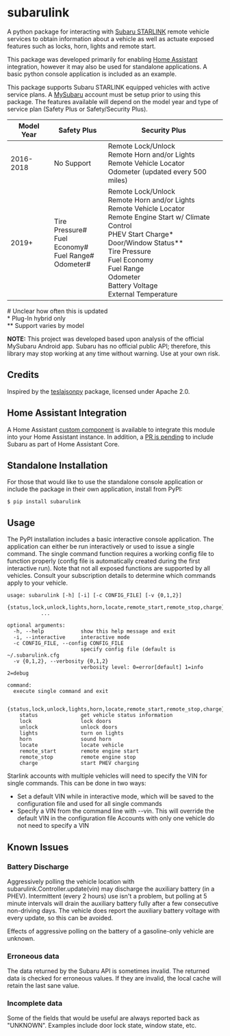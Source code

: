 # subarulink
A python package for interacting with [Subaru STARLINK](https://www.subaru.com/owners/starlink/safety-security.html) remote vehicle services to obtain information about a vehicle as well as actuate exposed features such as locks, horn, lights and remote start.

This package was developed primarily for enabling [Home Assistant](https://www.home-assistant.io/) integration, however it may also be used for standalone applications.  A basic python console application is included as an example.

This package supports Subaru STARLINK equipped vehicles with active service plans. A [MySubaru](https://www.mysubaru.com) account must be setup prior to using this package. The features available will depend on the model year and type of service plan (Safety Plus or Safety/Security Plus).


| Model Year   | Safety Plus | Security Plus |
|--------------|-------------|---------------|
| 2016-2018    |  No Support | Remote Lock/Unlock <br> Remote Horn and/or Lights <br> Remote Vehicle Locator <br> Odometer (updated every 500 miles) 
| 2019+        |  Tire Pressure# <br> Fuel Economy# <br> Fuel Range# <br> Odometer#     |Remote Lock/Unlock <br> Remote Horn and/or Lights <br> Remote Vehicle Locator <br> Remote Engine Start w/ Climate Control <br> PHEV Start Charge* <br> Door/Window Status** <br> Tire Pressure <br> Fuel Economy <br> Fuel Range <br> Odometer <br> Battery Voltage <br> External Temperature

\# Unclear how often this is updated <br>
\* Plug-In hybrid only <br>
\*\* Support varies by model

**NOTE:**  This project was developed based upon analysis of the official MySubaru Android app. Subaru has no official public API; therefore, this library may stop working at any time without warning.  Use at your own risk.

## Credits
Inspired by the [teslajsonpy](https://github.com/zabuldon/teslajsonpy) package, licensed under Apache 2.0.


## Home Assistant Integration
 A Home Assistant [custom component](https://github.com/G-Two/homeassistant-subaru) is available to integrate this module into your Home Assistant instance. In addition, a [PR is pending](https://github.com/home-assistant/core/pull/35760) to include Subaru as part of Home Assistant Core.  

## Standalone Installation
For those that would like to use the standalone console application or include the package in their own application, install from PyPI:

    $ pip install subarulink

## Usage
The PyPI installation includes a basic interactive console application.  The application can either be run interactively or used to issue a single command.  The single command function requires a working config file to function properly (config file is automatically created during the first interactive run).  Note that not all exposed functions are supported by all vehicles. Consult your subscription details to determine which commands apply to your vehicle.

```
usage: subarulink [-h] [-i] [-c CONFIG_FILE] [-v {0,1,2}]
           {status,lock,unlock,lights,horn,locate,remote_start,remote_stop,charge}
           ...

optional arguments:
  -h, --help            show this help message and exit
  -i, --interactive     interactive mode
  -c CONFIG_FILE, --config CONFIG_FILE
                        specify config file (default is ~/.subarulink.cfg
  -v {0,1,2}, --verbosity {0,1,2}
                        verbosity level: 0=error[default] 1=info 2=debug

command:
  execute single command and exit

  {status,lock,unlock,lights,horn,locate,remote_start,remote_stop,charge}
    status              get vehicle status information
    lock                lock doors
    unlock              unlock doors
    lights              turn on lights
    horn                sound horn
    locate              locate vehicle
    remote_start        remote engine start
    remote_stop         remote engine stop
    charge              start PHEV charging
```
Starlink accounts with multiple vehicles will need to specify the VIN for single commands.  This can be done in two ways:
- Set a default VIN while in interactive mode, which will be saved to the configuration file and used for all single commands
- Specify a VIN from the command line with --vin.  This will override the default VIN in the configuration file
Accounts with only one vehicle do not need to specify a VIN


## Known Issues
### Battery Discharge
Aggressively polling the vehicle location with subarulink.Controller.update(vin) may discharge the auxiliary battery (in a PHEV).  Intermittent (every 2 hours) use isn't a problem, but polling at 5 minute intervals will drain the auxiliary battery fully after a few consecutive non-driving days.  The vehicle does report the auxiliary battery voltage with every update, so this can be avoided.  

Effects of aggressive polling on the battery of a gasoline-only vehicle are unknown.

### Erroneous data
The data returned by the Subaru API is sometimes invalid. The returned data is checked for erroneous values.  If they are invalid, the local cache will retain the last sane value.

### Incomplete data
Some of the fields that would be useful are always reported back as "UNKNOWN".  Examples include door lock state, window state, etc.
